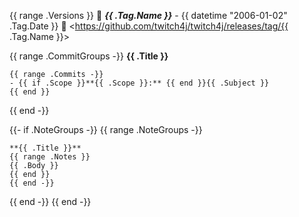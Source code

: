 {{ range .Versions }}
:rocket: ***{{ .Tag.Name }}*** - {{ datetime "2006-01-02" .Tag.Date }} :rocket:
<https://github.com/twitch4j/twitch4j/releases/tag/{{ .Tag.Name }}>

{{ range .CommitGroups -}}
**{{ .Title }}**
```
{{ range .Commits -}}
- {{ if .Scope }}**{{ .Scope }}:** {{ end }}{{ .Subject }}
{{ end }}
```
{{ end -}}

{{- if .NoteGroups -}}
{{ range .NoteGroups -}}
```
**{{ .Title }}**
{{ range .Notes }}
{{ .Body }}
{{ end }}
{{ end -}}
```
{{ end -}}
{{ end -}}
